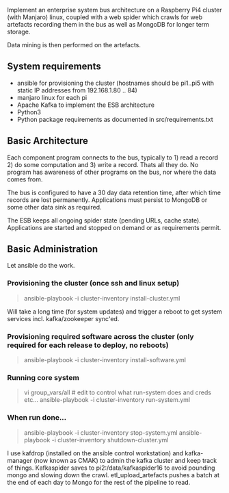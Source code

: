 Implement an enterprise system bus architecture on a Raspberry Pi4 cluster (with Manjaro) linux, coupled with a 
web spider which crawls for web artefacts recording them in the bus as well as MongoDB for longer term storage.

Data mining is then performed on the artefacts. 

System requirements
-------------------


* ansible for provisioning the cluster (hostnames should be pi1..pi5 with static IP addresses from 192.168.1.80 .. 84)
* manjaro linux for each pi
* Apache Kafka to implement the ESB architecture
* Python3
* Python package requirements as documented in src/requirements.txt

Basic Architecture
------------------

Each component program connects to the bus, typically to 1) read a record 2) do some computation and 3) write a record. Thats all they do.
No program has awareness of other programs on the bus, nor where the data comes from.

The bus is configured to have a 30 day data retention time, after which time records are lost permanently. Applications must persist to MongoDB or some
other data sink as required.

The ESB keeps all ongoing spider state (pending URLs, cache state). Applications are started and stopped on demand or as requirements permit.

Basic Administration
--------------------

Let ansible do the work.

### Provisioning the cluster (once ssh and linux setup)

> ansible-playbook -i cluster-inventory install-cluster.yml

Will take a long time (for system updates) and trigger a reboot to get system services incl. kafka/zookeeper sync'ed.

### Provisioning required software across the cluster (only required for each release to deploy, no reboots)

> ansible-playbook -i cluster-inventory install-software.yml

### Running core system

> vi group_vars/all # edit to control what run-system does and creds etc...
> ansible-playbook -i cluster-inventory run-system.yml

### When run done...

> ansible-playbook -i cluster-inventory stop-system.yml
> ansible-playbook -i cluster-inventory shutdown-cluster.yml

I use kafdrop (installed on the ansible control workstation) and kafka-manager (now known as CMAK) to admin the kafka cluster and keep track of things.
Kafkaspider saves to pi2:/data/kafkaspider16 to avoid pounding mongo and slowing down the crawl. etl_upload_artefacts pushes a batch at the 
end of each day to Mongo for the rest of the pipeline to read.
